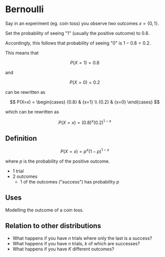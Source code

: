 # Bernoulli

Say in an experiment (eg. coin toss) you observe *two* outcomes $x=\{0,1\}$.

Set the probability of seeing "1" (usually the positive outcome) to $0.8$.

Accordingly, this follows that probability of seeing "0" is $1-0.8=0.2$. 

This means that

$$ P(X=1) = 0.8 $$

and

$$ P(X=0) = 0.2 $$

can be rewritten as

$$ 
P(X=x) = 
\begin{cases}
{0.8} & {x=1} \\ 
{0.2} & {x=0} 
\end{cases}
$$

which can be rewritten as

$$ P(X=x) = (0.8)^x (0.2)^{1-x} $$

## Definition

$$ P(X=x) = p^x(1-p)^{1-x} $$

where $p$ is the probability of the positive outcome.

* 1 trial
* 2 outcomes
    * 1 of the outcomes ("success") has probability $p$

## Uses

Modelling the outcome of a coin toss.

## Relation to other distributions

* What happens if you have $n$ trials where only the last is a success?
* What happens if you have $n$ trials, $k$ of which are successes?
* What happens if you have $K$ different outcomes?

